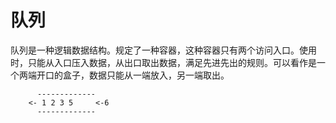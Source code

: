 # 队列

队列是一种逻辑数据结构。规定了一种容器，这种容器只有两个访问入口。使用时，只能从入口压入数据，从出口取出数据，满足先进先出的规则。可以看作是一个两端开口的盒子，数据只能从一端放入，另一端取出。

          -------------
        <- 1 2 3 5     <-6 
          -------------

